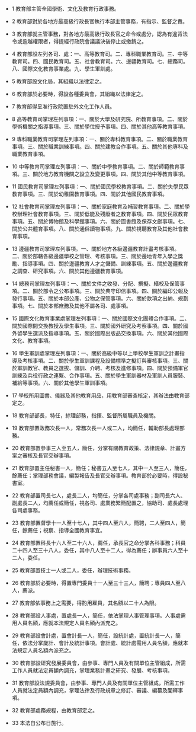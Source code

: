 * 1 教育部主管全國學術、文化及教育行政事務。

* 2 教育部對於各地方最高級行政長官執行本部主管事務，有指示、監督之責。

* 3 教育部就主管事務，對各地方最高級行政長官之命令或處分，認為有違背法令或逾越權限者，得提經行政院會議議決後停止或撤銷之。

* 4 教育部設左列各司、處：一、高等教育司。二、專科職業教育司。三、中等教育司。四、國民教育司。五、社會教育司。六、邊疆教育司。七、總務司。八、國際文化教育事業處。九、學生軍訓處。

* 5 教育部設文化局，其組織以法律定之。

* 6 教育部於必要時，得設各種委員會，其組織以法律定之。

* 7 教育部得呈准行政院置駐外文化工作人員。

* 8 高等教育司掌理左列事項：一、關於大學及研究院、所教育事項。二、關於學術機關之指導事項。三、關於學位授予事項。四、關於其他高等教育事項。

* 9 專科職業教育司掌理左列事項：一、關於專科教育事項。二、關於職業教育事項。三、關於職業訓練事項。四、關於建教合作事項。五、關於其他專科及職業教育事項。

* 10 中等教育司掌理左列事項：一、關於中學教育事項。二、關於師範教育事項。三、關於地方教育機關之設立及變更事項。四、關於其他中等教育事項。

* 11 國民教育司掌理左列事項：一、關於國民學校教育事項。二、關於失學民眾教育事項。三、關於幼稚園教育事項。四、關於其他國民教育事項。

* 12 社會教育司掌理左列事項：一、關於家庭教育及補習教育事項。二、關於學校辦理社會教育事項。三、關於低能及殘廢者之教育事項。四、關於民眾教育事項。五、關於博物館及科學館事項。六、關於圖書館及保存文獻事項。七、關於公共體育事項。八、關於通俗讀物事項。九、關於視聽教育及其他社會教育事項。

* 13 邊疆教育司掌理左列事項。一、關於地方各級邊疆教育計畫考核事項。二、關於部轄各級邊疆學校之管理、考核事項。三、關於邊地青年入學之獎勵、指導事項。四、關於邊疆教育人才之儲備、訓練事項。五、關於邊疆教育之調查、研究事項。六、關於其他邊疆教育事項。

* 14 總務司掌理左列事項：一、關於文件之收發、分配、撰擬、繕校及保管事項。二、關於部令之公布事項。三、關於典守印信事項。四、關於編印公報及發行事項。五、關於本部公產、公物之保管事項。六、關於款項之出納、規劃事項。七、關於本部庶務及其他不屬各司、處事項。

* 15 國際文化教育事業處掌理左列事項：一、關於國際文化團體合作事項。二、關於國際間交換教授及學生事項。三、關於國外研究及考察事項。四、關於國外留學生選派及指導事項。五、關於國際出版品交換事項。六、關於其他國際文化、教育事項。

* 16 學生軍訓處掌理左列事項：一、關於高級中等以上學校學生軍訓之計畫指導及考核事項。二、關於學生軍訓課程及設備標準之擬訂與審核事項。三、關於軍訓教官、教員之選拔、儲訓、介聘、考核及進修事項。四、關於預備軍官訓練及兵役行政之連繫、合作事項。五、關於學生軍訓器材及軍訓人員服裝、補給等事項。六、關於其他學生軍訓事項。

* 17 學校所用圖書、儀器及其他教育用品，用教育部審查核定，其辦法由教育部定之。

* 18 教育部部長，特任，綜理部務，指揮、監督所屬職員及機關。

* 19 教育部置政務次長一人，常務次長一人或二人，均簡任，輔助部長處理部務。

* 20 教育部置參事三人至五人，簡任，分掌有關教育政策、法律規章、計畫方案之審核及長官交辦事項。

* 21 教育部置主任秘書一人，簡任；秘書五人至七人，其中一人至三人，簡任，餘薦任；掌理部務會議，編製報告及長官交辦事項。教育部於必要時，得設秘書室。

* 22 教育部置司長七人，處長二人，均簡任，分掌各司處事務；副司長六人、副處長二人，均薦任或簡任，視各司、處業務繁簡配置之，協助司、處長處理各司處事務。

* 23 教育部置督學十一人至十七人，其中四人至六人，簡聘，二人至四人，簡任，餘薦任；視察、指導全國教育事宜。

* 24 教育部置科長十六人至二十六人，薦任，承長官之命分掌各科事務；科員二十四人至三十八人，委任，其中八人至十二人，得為薦任；辦事員六人至十二人，委任。

* 25 教育部置技士一人或二人，委任，辦理技術事務。

* 26 教育部於必要時，得置專門委員十一人至三十三人，簡聘；專員四人至八人，薦派。

* 27 教育部依事務上之需要，得酌用雇員，其名額以二十人為限。

* 28 教育部設人事處，置處長一人，簡任，依法掌理人事管理事項。人事處需用人員名額，應就本法規定人員名額內派充之。

* 29 教育部設會計處，置會計長一人，簡任，設統計處，置統計長一人，簡任，依法分掌歲計、會計及統計事項。會計處、統計處需用人員名額，應就本法規定人員名額內派充之。

* 30 教育部設研究發展委員會，由參事、專門人員及有關單位主管組成，所需工作人員就法定員額內調充，掌理業務計畫之研究、發展、考核事項。

* 31 教育部設法規委員會，由參事、專門人員及有關單位主管組成，所需工作人員就法定員額內調充，掌理法律及行政規章之修訂、審議、編纂及闡釋事項。

* 32 教育部處務規程，由教育部定之。

* 33 本法自公布日施行。

